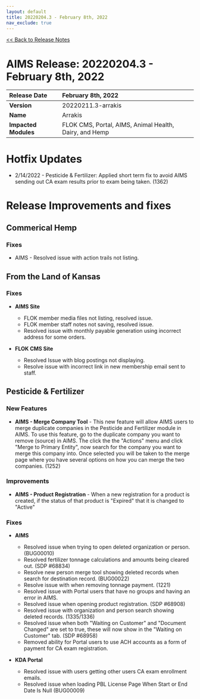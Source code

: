 ```yaml
---
layout: default
title: 20220204.3 - February 8th, 2022
nav_exclude: true
---
```

[<< Back to Release Notes](/aims-docs/docs/release/)

# AIMS Release: 20220204.3 - February 8th, 2022

| **Release Date** | February 8th, 2022 |
| :--- | :--- |
| **Version** | 20220211.3-arrakis |
| **Name** | Arrakis |
| **Impacted Modules** | FLOK CMS, Portal, AIMS, Animal Health, Dairy, and Hemp |


# Hotfix Updates

- 2/14/2022 - Pesticide & Fertilizer: Applied short term fix to avoid AIMS sending out CA exam results prior to exam being taken. (1362)

# Release Improvements and fixes

## **Commerical Hemp**

### Fixes

- AIMS - Resolved issue with action trails not listing.

## **From the Land of Kansas**

### Fixes

- **AIMS Site**
    - FLOK member media files not listing, resolved issue.
    - FLOK member staff notes not saving, resolved issue.
    - Resolved issue with monthly payable generation using incorrect address for some orders.

- **FLOK CMS Site**
    - Resolved Issue with blog postings not displaying.
    - Resolve issue with incorrect link in new membership email sent to staff.

## **Pesticide & Fertilizer**

### New Features

- **AIMS - Merge Company Tool** - This new feature will allow AIMS users to merge duplicate companies in the Pesticide and Fertilizer module in AIMS.  To use this feature, go to the duplicate company you want to remove (source) in AIMS.   The click the the "Actions" menu and click "Merge to Primary Entity", now search for the company you want to merge this company into.  Once selected you will be taken to the merge page where you have several options on how you can merge the two companies. (1252)

### Improvements

- **AIMS - Product Registration** - When a new registration for a product is created, if the status of that product is "Expired" that it is changed to "Active"

### Fixes

- **AIMS**
    - Resolved issue when trying to open deleted organization or person. (BUG00010)
    - Resolved fertilizer tonnage calculations and amounts being cleared out. (SDP #68834)
    - Resolve new person merge tool showing deleted records when search for destination record. (BUG00022)
    - Resolve issue with when removing tonnage payment. (1221)
    - Resolved issue with Portal users that have no groups and having an error in AIMS.
    - Resolved issue when opening product registration. (SDP #68908)
    - Resolved issue with organization and person search showing deleted records. (1335/1336)
    - Resolved issue when both "Waiting on Customer" and "Document Changed" are set to true, these will now show in the "Waiting on Customer" tab. (SDP #68958)
    - Removed ability for Portal users to use ACH accounts as a form of payment for CA exam registration.

- **KDA Portal**
    - Resolved issue with users getting other users CA exam enrollment emails.
    - Resolved issue when loading PBL License Page When Start or End Date Is Null (BUG00009)